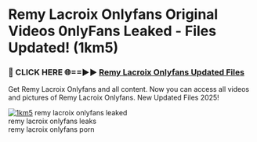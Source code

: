 # Remy Lacroix Onlyfans Original Videos 0nlyFans Leaked - Files Updated! (1km5)

<h3>🔴 CLICK HERE 🌐==►► <a href="https://tinyurl.com/2jnfzry5" rel="nofollow">Remy Lacroix Onlyfans Updated Files</a></h3>

Get Remy Lacroix Onlyfans and all content. Now you can access all videos and pictures of Remy Lacroix Onlyfans. New Updated Files 2025!

[![1km5](https://i.imgur.com/GyGTBgg.gif)](https://tinyurl.com/2jnfzry5)
remy lacroix onlyfans leaked<br>
remy lacroix onlyfans leaks<br>
remy lacroix onlyfans porn